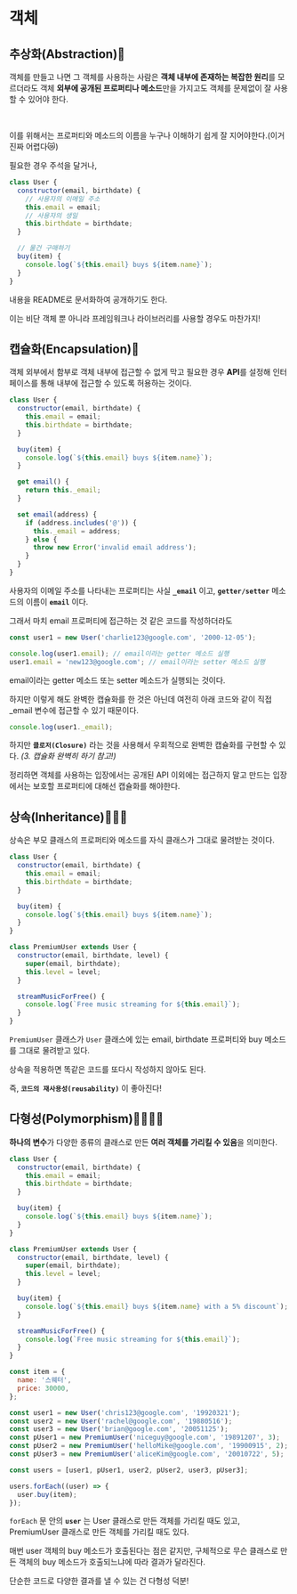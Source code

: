 # 객체

## 추상화(Abstraction)👤
객체를 만들고 나면 그 객체를 사용하는 사람은 **객체 내부에 존재하는 복잡한 원리**를 모르더라도 객체 **외부에 공개된 프로퍼티나 메소드**만을 가지고도 객체를 문제없이 잘 사용할 수 있어야 한다. 

<br>

이를 위해서는 프로퍼티와 메소드의 이름을 누구나 이해하기 쉽게 잘 지어야한다.(이거 진짜 어렵다😿)

필요한 경우 주석을 달거나, 
```js
class User {
  constructor(email, birthdate) {
    // 사용자의 이메일 주소
    this.email = email;
    // 사용자의 생일
    this.birthdate = birthdate;
  }

  // 물건 구매하기
  buy(item) {
    console.log(`${this.email} buys ${item.name}`);
  }
}
```
내용을 README로 문서화하여 공개하기도 한다. 

이는 비단 객체 뿐 아니라 프레임워크나 라이브러리를 사용할 경우도 마찬가지!

## 캡슐화(Encapsulation)🍶

객체 외부에서 함부로 객체 내부에 접근할 수 없게 막고 필요한 경우 **API**를 설정해 인터페이스를 통해 내부에 접근할 수 있도록 허용하는 것이다.

```js
class User {
  constructor(email, birthdate) {
    this.email = email;
    this.birthdate = birthdate;
  }

  buy(item) {
    console.log(`${this.email} buys ${item.name}`);
  }

  get email() {
    return this._email;
  }

  set email(address) {
    if (address.includes('@')) {
      this._email = address;
    } else {
      throw new Error('invalid email address');
    }
  }
}

```

사용자의 이메일 주소를 나타내는 프로퍼티는 사실 **`_email`** 이고, **`getter/setter`** 메소드의 이름이 **`email`** 이다. 

그래서 마치 email 프로퍼티에 접근하는 것 같은 코드를 작성하더라도
```js
const user1 = new User('charlie123@google.com', '2000-12-05');

console.log(user1.email); // email이라는 getter 메소드 실행 
user1.email = 'new123@google.com'; // email이라는 setter 메소드 실행
```
email이라는 getter 메소드 또는 setter 메소드가 실행되는 것이다. 

하지만 이렇게 해도 완벽한 캡슐화를 한 것은 아닌데 여전히 아래 코드와 같이 직접 _email 변수에 접근할 수 있기 때문이다.

```js
console.log(user1._email);
```
하지만 **`클로저(Closure)`** 라는 것을 사용해서 우회적으로 완벽한 캡슐화를 구현할 수 있다. *(3. 캡슐화 완벽히 하기 참고!)* 

정리하면 객체를 사용하는 입장에서는 공개된 API 이외에는 접근하지 말고 만드는 입장에서는 보호할 프로퍼티에 대해선 캡슐화를 해야한다.

## 상속(Inheritance)👨‍👨‍👦

상속은 부모 클래스의 프로퍼티와 메소드를 자식 클래스가 그대로 물려받는 것이다.

```js
class User {
  constructor(email, birthdate) {
    this.email = email;
    this.birthdate = birthdate;
  }

  buy(item) {
    console.log(`${this.email} buys ${item.name}`);
  }
} 

class PremiumUser extends User {
  constructor(email, birthdate, level) {
    super(email, birthdate);
    this.level = level;
  }

  streamMusicForFree() {
    console.log(`Free music streaming for ${this.email}`);
  }
}

```
`PremiumUser` 클래스가 `User` 클래스에 있는 email, birthdate 프로퍼티와 buy 메소드를 그대로 물려받고 있다. 

상속을 적용하면 똑같은 코드를 또다시 작성하지 않아도 된다.

즉, **`코드의 재사용성(reusability)`** 이 좋아진다!


## 다형성(Polymorphism)🧞‍♂️🧞‍♀️

**하나의 변수**가 다양한 종류의 클래스로 만든 **여러 객체를 가리킬 수 있음**을 의미한다.
```js
class User {
  constructor(email, birthdate) {
    this.email = email;
    this.birthdate = birthdate;
  }

  buy(item) {
    console.log(`${this.email} buys ${item.name}`);
  }
} 

class PremiumUser extends User {
  constructor(email, birthdate, level) {
    super(email, birthdate);
    this.level = level;
  }

  buy(item) {
    console.log(`${this.email} buys ${item.name} with a 5% discount`);
  }

  streamMusicForFree() {
    console.log(`Free music streaming for ${this.email}`);
  }
}

const item = { 
  name: '스웨터', 
  price: 30000, 
};

const user1 = new User('chris123@google.com', '19920321');
const user2 = new User('rachel@google.com', '19880516');
const user3 = new User('brian@google.com', '20051125');
const pUser1 = new PremiumUser('niceguy@google.com', '19891207', 3);
const pUser2 = new PremiumUser('helloMike@google.com', '19900915', 2);
const pUser3 = new PremiumUser('aliceKim@google.com', '20010722', 5);

const users = [user1, pUser1, user2, pUser2, user3, pUser3];

users.forEach((user) => {
  user.buy(item);
});
```
`forEach` 문 안의 **`user`** 는 User 클래스로 만든 객체를 가리킬 때도 있고, PremiumUser 클래스로 만든 객체를 가리킬 때도 있다. 

매번 user 객체의 buy 메소드가 호출된다는 점은 같지만, 구체적으로 무슨 클래스로 만든 객체의 buy 메소드가 호출되느냐에 따라 결과가 달라진다. 

단순한 코드로 다양한 결과를 낼 수 있는 건 다형성 덕분!
